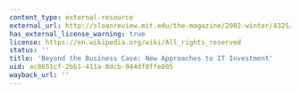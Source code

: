 ```yaml
---
content_type: external-resource
external_url: http://sloanreview.mit.edu/the-magazine/2002-winter/4325/beyond-the-business-case-new-approaches-to-it-investment/
has_external_license_warning: true
license: https://en.wikipedia.org/wiki/All_rights_reserved
status: ''
title: 'Beyond the Business Case: New Approaches to IT Investment'
uid: ac8651cf-2bb1-411a-8dcb-944df8ffe805
wayback_url: ''
---
```

